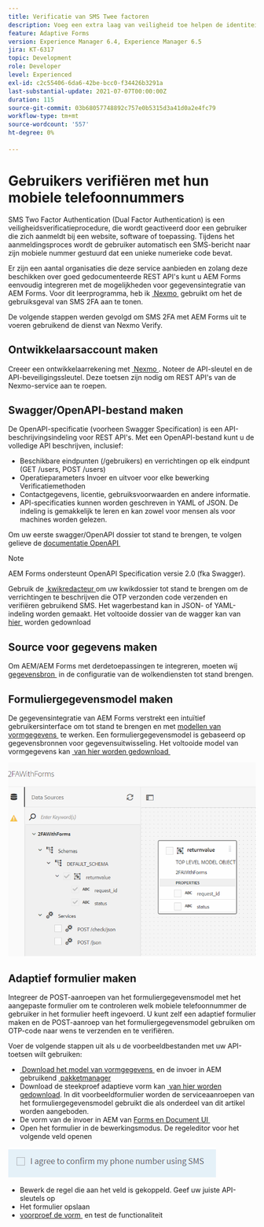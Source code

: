 ```yaml
---
title: Verificatie van SMS Twee factoren
description: Voeg een extra laag van veiligheid toe helpen de identiteit van een gebruiker bevestigen wanneer zij bepaalde activiteiten willen uitvoeren
feature: Adaptive Forms
version: Experience Manager 6.4, Experience Manager 6.5
jira: KT-6317
topic: Development
role: Developer
level: Experienced
exl-id: c2c55406-6da6-42be-bcc0-f34426b3291a
last-substantial-update: 2021-07-07T00:00:00Z
duration: 115
source-git-commit: 03b68057748892c757e0b5315d3a41d0a2e4fc79
workflow-type: tm+mt
source-wordcount: '557'
ht-degree: 0%

---
```


# Gebruikers verifiëren met hun mobiele telefoonnummers

SMS Two Factor Authentication (Dual Factor Authentication) is een veiligheidsverificatieprocedure, die wordt geactiveerd door een gebruiker die zich aanmeldt bij een website, software of toepassing. Tijdens het aanmeldingsproces wordt de gebruiker automatisch een SMS-bericht naar zijn mobiele nummer gestuurd dat een unieke numerieke code bevat.

Er zijn een aantal organisaties die deze service aanbieden en zolang deze beschikken over goed gedocumenteerde REST API&#39;s kunt u AEM Forms eenvoudig integreren met de mogelijkheden voor gegevensintegratie van AEM Forms. Voor dit leerprogramma, heb ik [&#x200B; Nexmo &#x200B;](https://developer.nexmo.com/verify/overview) gebruikt om het de gebruiksgeval van SMS 2FA aan te tonen.

De volgende stappen werden gevolgd om SMS 2FA met AEM Forms uit te voeren gebruikend de dienst van Nexmo Verify.

## Ontwikkelaarsaccount maken

Creeer een ontwikkelaarrekening met [&#x200B; Nexmo &#x200B;](https://dashboard.nexmo.com/sign-in). Noteer de API-sleutel en de API-beveiligingssleutel. Deze toetsen zijn nodig om REST API&#39;s van de Nexmo-service aan te roepen.

## Swagger/OpenAPI-bestand maken

De OpenAPI-specificatie (voorheen Swagger Specification) is een API-beschrijvingsindeling voor REST API&#39;s. Met een OpenAPI-bestand kunt u de volledige API beschrijven, inclusief:

* Beschikbare eindpunten (/gebruikers) en verrichtingen op elk eindpunt (GET /users, POST /users)
* Operatieparameters Invoer en uitvoer voor elke bewerking
Verificatiemethoden
* Contactgegevens, licentie, gebruiksvoorwaarden en andere informatie.
* API-specificaties kunnen worden geschreven in YAML of JSON. De indeling is gemakkelijk te leren en kan zowel voor mensen als voor machines worden gelezen.

Om uw eerste swagger/OpenAPI dossier tot stand te brengen, te volgen gelieve de [&#x200B; documentatie OpenAPI &#x200B;](https://swagger.io/docs/specification/2-0/basic-structure/)

>[!NOTE]
> AEM Forms ondersteunt OpenAPI Specification versie 2.0 (fka Swagger).

Gebruik de [&#x200B; kwikredacteur &#x200B;](https://editor.swagger.io/) om uw kwikdossier tot stand te brengen om de verrichtingen te beschrijven die OTP verzonden code verzenden en verifiëren gebruikend SMS. Het wagerbestand kan in JSON- of YAML-indeling worden gemaakt. Het voltooide dossier van de wagger kan van [&#x200B; hier &#x200B;](assets/two-factore-authentication-swagger.zip) worden gedownload

## Source voor gegevens maken

Om AEM/AEM Forms met derdetoepassingen te integreren, moeten wij [&#x200B; gegevensbron &#x200B;](https://experienceleague.adobe.com/docs/experience-manager-learn/forms/ic-web-channel-tutorial/parttwo.html?lang=nl-NL) in de configuratie van de wolkendiensten tot stand brengen.

## Formuliergegevensmodel maken

De gegevensintegratie van AEM Forms verstrekt een intuïtief gebruikersinterface om tot stand te brengen en met [&#x200B; modellen van vormgegevens &#x200B;](https://experienceleague.adobe.com/docs/experience-manager-65/forms/form-data-model/create-form-data-models.html?lang=nl-NL) te werken. Een formuliergegevensmodel is gebaseerd op gegevensbronnen voor gegevensuitwisseling.
Het voltooide model van vormgegevens kan [&#x200B; van hier worden gedownload &#x200B;](assets/sms-2fa-fdm.zip)

![&#x200B; fdm &#x200B;](assets/2FA-fdm.PNG)

## Adaptief formulier maken

Integreer de POST-aanroepen van het formuliergegevensmodel met het aangepaste formulier om te controleren welk mobiele telefoonnummer de gebruiker in het formulier heeft ingevoerd. U kunt zelf een adaptief formulier maken en de POST-aanroep van het formuliergegevensmodel gebruiken om OTP-code naar wens te verzenden en te verifiëren.

Voer de volgende stappen uit als u de voorbeeldbestanden met uw API-toetsen wilt gebruiken:

* [&#x200B; Download het model van vormgegevens &#x200B;](assets/sms-2fa-fdm.zip) en de invoer in AEM gebruikend [&#x200B; pakketmanager &#x200B;](http://localhost:4502/crx/packmgr/index.jsp)
* Download de steekproef adaptieve vorm kan [&#x200B; van hier worden gedownload &#x200B;](assets/sms-2fa-verification-af.zip). In dit voorbeeldformulier worden de serviceaanroepen van het formuliergegevensmodel gebruikt die als onderdeel van dit artikel worden aangeboden.
* De vorm van de invoer in AEM van [&#x200B; Forms en Document UI &#x200B;](http://localhost:4502/aem/forms.html/content/dam/formsanddocuments)
* Open het formulier in de bewerkingsmodus. De regeleditor voor het volgende veld openen

![&#x200B; sms-send &#x200B;](assets/check-sms.PNG)

* Bewerk de regel die aan het veld is gekoppeld. Geef uw juiste API-sleutels op
* Het formulier opslaan
* [&#x200B; voorproef de vorm &#x200B;](http://localhost:4502/content/dam/formsanddocuments/sms-2fa-verification/jcr:content?wcmmode=disabled) en test de functionaliteit
